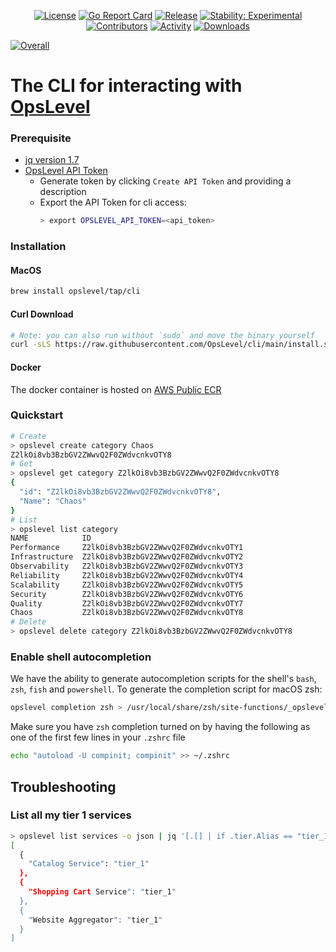 <p align="center">
    <a href="https://github.com/OpsLevel/cli/blob/main/LICENSE">
        <img src="https://img.shields.io/github/license/OpsLevel/cli.svg" alt="License" /></a>
    <a href="https://goreportcard.com/report/github.com/OpsLevel/cli">
        <img src="https://goreportcard.com/badge/github.com/OpsLevel/cli" alt="Go Report Card" /></a>
    <a href="https://GitHub.com/OpsLevel/cli/releases/">
        <img src="https://img.shields.io/github/v/release/OpsLevel/cli" alt="Release" /></a>
    <a href="https://masterminds.github.io/stability/experimental.html">
        <img src="https://masterminds.github.io/stability/experimental.svg" alt="Stability: Experimental" /></a>
    <a href="https://github.com/OpsLevel/cli/graphs/contributors">
        <img src="https://img.shields.io/github/contributors/OpsLevel/cli" alt="Contributors" /></a>
    <a href="https://github.com/OpsLevel/cli/pulse">
        <img src="https://img.shields.io/github/commit-activity/m/OpsLevel/cli" alt="Activity" /></a>
    <a href="https://github.com/OpsLevel/cli/releases">
        <img src="https://img.shields.io/github/downloads/OpsLevel/cli/total" alt="Downloads" /></a>
</p>

[![Overall](https://img.shields.io/endpoint?style=flat&url=https%3A%2F%2Fapp.opslevel.com%2Fapi%2Fservice_level%2FEaWapOq9VQj5FvymQEgCPNJcbF-TOibHn89Arw7d_OY)](https://app.opslevel.com/services/opslevel_cli/maturity-report)

# The CLI for interacting with [OpsLevel](https://www.opslevel.com/)

### Prerequisite

- [jq version 1.7](https://stedolan.github.io/jq/download/)
- [OpsLevel API Token](https://app.opslevel.com/api_tokens)
  - Generate token by clicking `Create API Token` and providing a description
  - Export the API Token for cli access:
    ```sh
    > export OPSLEVEL_API_TOKEN=<api_token>
    ```

### Installation

#### MacOS

```sh
brew install opslevel/tap/cli
```

#### Curl Download

```sh
# Note: you can also run without `sudo` and move the binary yourself
curl -sLS https://raw.githubusercontent.com/OpsLevel/cli/main/install.sh | sudo sh
```

<!--
#### Deb

```sh
sudo apt-get install apt-transport-https
wget -qO - https://opslevel.github.io/cli-repo/deb/public.key | sudo apt-key add -
echo deb https://opslevel.github.io/cli-repo/deb [CODE_NAME] main | sudo tee -a /etc/apt/sources.list
sudo apt-get update
sudo apt-get install opslevel
```

#### RPM

```sh
cat << EOF > /etc/yum.repos.d/opslevel.repo
[opslevel]
name=opslevel cli repository
baseurl=https://opslevel.github.io/cli-repo/rpm/releases/$releasever/$basearch/
gpgcheck=0
enabled=1
EOF
sudo yum -y update
sudo yum -y install opslevel
```
-->

#### Docker

The docker container is hosted on [AWS Public ECR](https://gallery.ecr.aws/opslevel/cli)

### Quickstart

```sh
# Create
> opslevel create category Chaos
Z2lkOi8vb3BzbGV2ZWwvQ2F0ZWdvcnkvOTY8
# Get
> opslevel get category Z2lkOi8vb3BzbGV2ZWwvQ2F0ZWdvcnkvOTY8
{
  "id": "Z2lkOi8vb3BzbGV2ZWwvQ2F0ZWdvcnkvOTY8",
  "Name": "Chaos"
}
# List
> opslevel list category
NAME            ID                                    
Performance     Z2lkOi8vb3BzbGV2ZWwvQ2F0ZWdvcnkvOTY1  
Infrastructure  Z2lkOi8vb3BzbGV2ZWwvQ2F0ZWdvcnkvOTY2  
Observability   Z2lkOi8vb3BzbGV2ZWwvQ2F0ZWdvcnkvOTY3  
Reliability     Z2lkOi8vb3BzbGV2ZWwvQ2F0ZWdvcnkvOTY4  
Scalability     Z2lkOi8vb3BzbGV2ZWwvQ2F0ZWdvcnkvOTY5  
Security        Z2lkOi8vb3BzbGV2ZWwvQ2F0ZWdvcnkvOTY6  
Quality         Z2lkOi8vb3BzbGV2ZWwvQ2F0ZWdvcnkvOTY7  
Chaos           Z2lkOi8vb3BzbGV2ZWwvQ2F0ZWdvcnkvOTY8  
# Delete
> opslevel delete category Z2lkOi8vb3BzbGV2ZWwvQ2F0ZWdvcnkvOTY8
```

### Enable shell autocompletion

We have the ability to generate autocompletion scripts for the shell's `bash`, `zsh`, `fish` and `powershell`.  To generate 
the completion script for macOS zsh:

```sh
opslevel completion zsh > /usr/local/share/zsh/site-functions/_opslevel
```

Make sure you have `zsh` completion turned on by having the following as one of the first few lines in your `.zshrc` file

```sh
echo "autoload -U compinit; compinit" >> ~/.zshrc
```

<!--
### JSON-Schema
TODO
-->

## Troubleshooting

### List all my tier 1 services

```sh
> opslevel list services -o json | jq '[.[] | if .tier.Alias == "tier_1" then {(.name) : (.tier.Alias)} else empty end]' 
[
  {
    "Catalog Service": "tier_1"
  },
  {
    "Shopping Cart Service": "tier_1"
  },
  {
    "Website Aggregator": "tier_1"
  }
]
```
